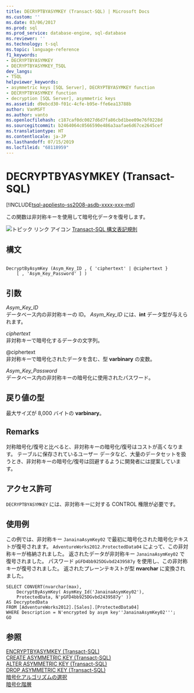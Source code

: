 ```yaml
---
title: DECRYPTBYASYMKEY (Transact-SQL) | Microsoft Docs
ms.custom: ''
ms.date: 03/06/2017
ms.prod: sql
ms.prod_service: database-engine, sql-database
ms.reviewer: ''
ms.technology: t-sql
ms.topic: language-reference
f1_keywords:
- DECRYPTBYASYMKEY
- DECRYPTBYASYMKEY_TSQL
dev_langs:
- TSQL
helpviewer_keywords:
- asymmetric keys [SQL Server], DECRYPTBYASYMKEY function
- DECRYPTBYASYMKEY function
- decryption [SQL Server], asymmetric keys
ms.assetid: d9ebcd30-f01c-4cfe-b95e-ffe6ea13788b
author: VanMSFT
ms.author: vanto
ms.openlocfilehash: c187caf0dc0027d6d7fa86cbd1bee09e76f0228d
ms.sourcegitcommit: b2464064c0566590e486a3aafae6d67ce2645cef
ms.translationtype: HT
ms.contentlocale: ja-JP
ms.lasthandoff: 07/15/2019
ms.locfileid: "68118959"
---
```

# <a name="decryptbyasymkey-transact-sql"></a>DECRYPTBYASYMKEY (Transact-SQL)
[!INCLUDE[tsql-appliesto-ss2008-asdb-xxxx-xxx-md](../../includes/tsql-appliesto-ss2008-asdb-xxxx-xxx-md.md)]

この関数は非対称キーを使用して暗号化データを復号します。  
  
 ![トピック リンク アイコン](../../database-engine/configure-windows/media/topic-link.gif "トピック リンク アイコン") [Transact-SQL 構文表記規則](../../t-sql/language-elements/transact-sql-syntax-conventions-transact-sql.md)  
  
## <a name="syntax"></a>構文  
  
```  
  
DecryptByAsymKey (Asym_Key_ID , { 'ciphertext' | @ciphertext }   
    [ , 'Asym_Key_Password' ] )  
```  
  
## <a name="arguments"></a>引数  
 *Asym_Key_ID*  
データベース内の非対称キーの ID。 *Asym_Key_ID* には、**int** データ型が与えられます。  
  
 *ciphertext*  
非対称キーで暗号化するデータの文字列。  
  
 @ciphertext  
非対称キーで暗号化されたデータを含む、型 **varbinary** の変数。  
  
 *Asym_Key_Password*  
データベース内の非対称キーの暗号化に使用されたパスワード。  
  
## <a name="return-types"></a>戻り値の型  
最大サイズが 8,000 バイトの **varbinary**。  
  
## <a name="remarks"></a>Remarks  
対称暗号化/復号と比べると、非対称キーの暗号化/復号はコストが高くなります。 テーブルに保存されているユーザー データなど、大量のデータセットを扱うとき、非対称キーの暗号化/復号は回避するように開発者には提案しています。  
  
## <a name="permissions"></a>アクセス許可  
`DECRYPTBYASYMKEY` には、非対称キーに対する CONTROL 権限が必要です。  
  
## <a name="examples"></a>使用例  
この例では、非対称キー `JanainaAsymKey02` で最初に暗号化された暗号化テキストが復号されます。 `AdventureWorks2012.ProtectedData04` によって、この非対称キーが格納されました。 返されたデータが非対称キー `JanainaAsymKey02` で復号されました。 パスワード `pGFD4bb925DGvbd2439587y` を使用し、この非対称キーが復号されました。 返されたプレーンテキストが型 **nvarchar** に変換されました。  
  
```  
SELECT CONVERT(nvarchar(max),  
    DecryptByAsymKey( AsymKey_Id('JanainaAsymKey02'),   
    ProtectedData, N'pGFD4bb925DGvbd2439587y' ))   
AS DecryptedData   
FROM [AdventureWorks2012].[Sales].[ProtectedData04]   
WHERE Description = N'encrypted by asym key''JanainaAsymKey02''';  
GO  
```  
  
## <a name="see-also"></a>参照  
 [ENCRYPTBYASYMKEY &#40;Transact-SQL&#41;](../../t-sql/functions/encryptbyasymkey-transact-sql.md)   
 [CREATE ASYMMETRIC KEY &#40;Transact-SQL&#41;](../../t-sql/statements/create-asymmetric-key-transact-sql.md)   
 [ALTER ASYMMETRIC KEY &#40;Transact-SQL&#41;](../../t-sql/statements/alter-asymmetric-key-transact-sql.md)   
 [DROP ASYMMETRIC KEY &#40;Transact-SQL&#41;](../../t-sql/statements/drop-asymmetric-key-transact-sql.md)   
 [暗号化アルゴリズムの選択](../../relational-databases/security/encryption/choose-an-encryption-algorithm.md)   
 [暗号化階層](../../relational-databases/security/encryption/encryption-hierarchy.md)  
  
  

